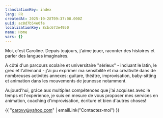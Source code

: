 ```yaml
---
translationKey: index
lang: FR
createdAt: 2025-10-28T09:37:00.000Z
uuid: ac8d7b54e0fe
localizationKey: 8cbc673e4950
name: Home
vars: {}
---
```

Moi, c'est Caroline. Depuis toujours, j'aime jouer, raconter des histoires et parler des langues imaginaires.

A côté d'un parcours scolaire et universitaire "sérieux" - incluant le latin, le grec et l'allemand - j'ai pu exprimer ma sensibilité et ma créativité dans de nombreuses activités annexes: guitare, théâtre, improvisation, baby-sitting et animation dans les mouvements de jeunesse notamment.

Aujourd'hui, grâce aux multiples compétences que j'ai acquises avec le temps et l'expérience, je suis en mesure de vous proposer mes services en animation, coaching d'improvisation, écriture et bien d'autres choses!

{{ "carovv@yahoo.com" | emailLink("Contactez-moi") }}
